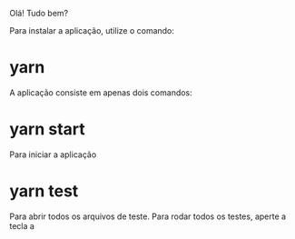 Olá! Tudo bem?

Para instalar a aplicação, utilize o comando: 

# yarn

A aplicação consiste em apenas dois comandos: 

# yarn start 
Para iniciar a aplicação

# yarn test
Para abrir todos os arquivos de teste. Para rodar todos os testes, aperte a tecla a
